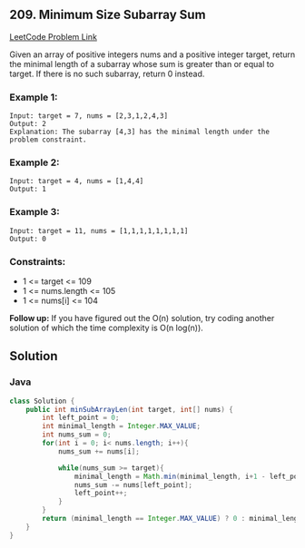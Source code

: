 ##  209. Minimum Size Subarray Sum

[LeetCode Problem Link](https://leetcode.com/problems/minimum-size-subarray-sum/)

Given an array of positive integers nums and a positive integer target, return the minimal length of a 
subarray
 whose sum is greater than or equal to target. If there is no such subarray, return 0 instead.

### Example 1:

```
Input: target = 7, nums = [2,3,1,2,4,3]
Output: 2
Explanation: The subarray [4,3] has the minimal length under the problem constraint.
```

### Example 2:

```
Input: target = 4, nums = [1,4,4]
Output: 1
```

### Example 3:

```
Input: target = 11, nums = [1,1,1,1,1,1,1,1]
Output: 0
```

### Constraints:

* 1 <= target <= 109
* 1 <= nums.length <= 105
* 1 <= nums[i] <= 104
 
**Follow up:** If you have figured out the O(n) solution, try coding another solution of which the time complexity is O(n log(n)).

## Solution 
### Java
```java
class Solution {
    public int minSubArrayLen(int target, int[] nums) {
        int left_point = 0;
        int minimal_length = Integer.MAX_VALUE;
        int nums_sum = 0;
        for(int i = 0; i< nums.length; i++){
            nums_sum += nums[i];

            while(nums_sum >= target){
                minimal_length = Math.min(minimal_length, i+1 - left_point);
                nums_sum -= nums[left_point];
                left_point++;
            }
        }
        return (minimal_length == Integer.MAX_VALUE) ? 0 : minimal_length;
    }
}
```

